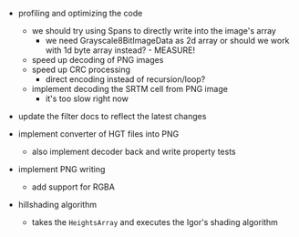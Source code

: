 ﻿- profiling and optimizing the code
    - we should try using Spans to directly write into the image's array
        - we need Grayscale8BitImageData as 2d array or should we work with 1d byte array instead? - MEASURE!
    - speed up decoding of PNG images
    - speed up CRC processing
        - direct encoding instead of recursion/loop?
    - implement decoding the SRTM cell from PNG image
        - it's too slow right now

- update the filter docs to reflect the latest changes

- implement converter of HGT files into PNG
    - also implement decoder back and write property tests

- implement PNG writing
    - add support for RGBA

- hillshading algorithm
    - takes the `HeightsArray` and executes the Igor's shading algorithm
